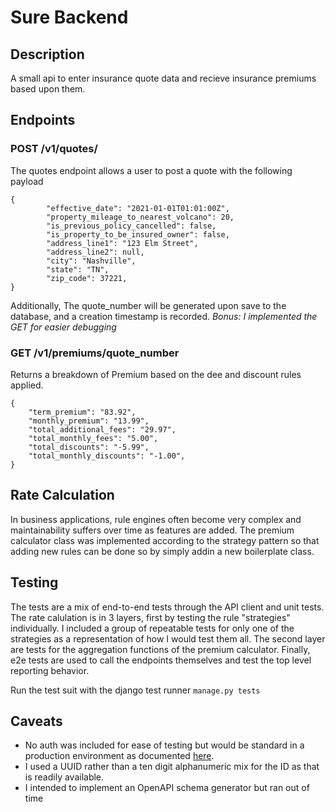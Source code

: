 # Sure Backend 


## Description
A small api to enter insurance quote data and recieve insurance premiums based upon them.  

## Endpoints

### POST /v1/quotes/
The quotes endpoint allows a user to post a quote with the following payload

```
{  
        "effective_date": "2021-01-01T01:01:00Z",
        "property_mileage_to_nearest_volcano": 20,
        "is_previous_policy_cancelled": false,
        "is_property_to_be_insured_owner": false,
        "address_line1": "123 Elm Street",
        "address_line2": null,
        "city": "Nashville",
        "state": "TN",
        "zip_code": 37221,
}
```

Additionally, The quote_number will be generated upon save to the database, and a creation timestamp is recorded.
*Bonus: I implemented the GET for easier debugging*

### GET /v1/premiums/quote_number
Returns a breakdown of Premium based on the dee and discount rules applied.  
```
{
    "term_premium": "83.92",
    "monthly_premium": "13.99",
    "total_additional_fees": "29.97",
    "total_monthly_fees": "5.00",
    "total_discounts": "-5.99",
    "total_monthly_discounts": "-1.00",
}
```

## Rate Calculation
In business applications, rule engines often become very complex and maintainability suffers over time as features are added.  The premium calculator class was implemented according to the strategy pattern so that adding new rules can be done so by simply addin a new boilerplate class.

## Testing
The tests are a mix of end-to-end tests through the API client and unit tests.  The rate calulation is in 3 layers, first by testing the rule "strategies" individually.  I included a group of repeatable tests for only one of the strategies as a representation of how I would test them all.  The second layer are tests for the aggregation functions of the premium calculator.  Finally, e2e tests are used to call the endpoints themselves and test the top level reporting behavior.

Run the test suit with the django test runner `manage.py tests`

## Caveats
* No auth was included for ease of testing but would be standard in a production environment as documented [here](https://www.django-rest-framework.org/api-guide/authentication/#setting-the-authentication-scheme).
* I used a UUID rather than a ten digit alphanumeric mix for the ID as that is readily available.
* I intended to implement an OpenAPI schema generator but ran out of time
